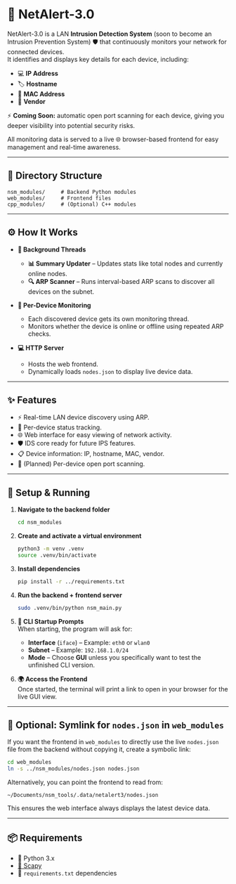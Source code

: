 # 🚨 NetAlert-3.0

NetAlert-3.0 is a LAN **Intrusion Detection System** (soon to become an Intrusion Prevention System) 🛡️ that continuously monitors your network for connected devices.  
It identifies and displays key details for each device, including:

- 💻 **IP Address**  
- 🏷️ **Hostname**  
- 🔑 **MAC Address**  
- 🏢 **Vendor**  

⚡ **Coming Soon:** automatic open port scanning for each device, giving you deeper visibility into potential security risks.  

All monitoring data is served to a live 🌐 browser-based frontend for easy management and real-time awareness.  

---

## 📂 Directory Structure
```
nsm_modules/     # Backend Python modules
web_modules/     # Frontend files
cpp_modules/     # (Optional) C++ modules
```

---

## ⚙️ How It Works
- **🧵 Background Threads**  
  - **📊 Summary Updater** – Updates stats like total nodes and currently online nodes.  
  - **🔍 ARP Scanner** – Runs interval-based ARP scans to discover all devices on the subnet.  

- **📡 Per-Device Monitoring**  
  - Each discovered device gets its own monitoring thread.  
  - Monitors whether the device is online or offline using repeated ARP checks.  

- **💻 HTTP Server**  
  - Hosts the web frontend.  
  - Dynamically loads `nodes.json` to display live device data.  

---

## ✨ Features
- ⚡ Real-time LAN device discovery using ARP.  
- 📶 Per-device status tracking.  
- 🌐 Web interface for easy viewing of network activity.  
- 🛡️ IDS core ready for future IPS features.  
- 📋 Device information: IP, hostname, MAC, vendor.  
- 🔮 (Planned) Per-device open port scanning.  

---

## 🚀 Setup & Running

1. **Navigate to the backend folder**  
   ```bash
   cd nsm_modules
   ```

2. **Create and activate a virtual environment**  
   ```bash
   python3 -m venv .venv
   source .venv/bin/activate
   ```

3. **Install dependencies**  
   ```bash
   pip install -r ../requirements.txt
   ```

4. **Run the backend + frontend server**  
   ```bash
   sudo .venv/bin/python nsm_main.py
   ```

5. **📝 CLI Startup Prompts**  
   When starting, the program will ask for:  
   - **Interface** (`iface`) – Example: `eth0` or `wlan0`  
   - **Subnet** – Example: `192.168.1.0/24`  
   - **Mode** – Choose **GUI** unless you specifically want to test the unfinished CLI version.  

6. **🌍 Access the Frontend**  
   Once started, the terminal will print a link to open in your browser for the live GUI view.  

---

## 🔗 Optional: Symlink for `nodes.json` in `web_modules`

If you want the frontend in `web_modules` to directly use the live `nodes.json` file from the backend without copying it, create a symbolic link:

```bash
cd web_modules
ln -s ../nsm_modules/nodes.json nodes.json
```

Alternatively, you can point the frontend to read from:
```
~/Documents/nsm_tools/.data/netalert3/nodes.json
```

This ensures the web interface always displays the latest device data.

---

## 📦 Requirements
- 🐍 Python 3.x  
- [📡 Scapy](https://scapy.net/)  
- 📄 `requirements.txt` dependencies  
